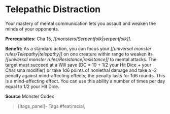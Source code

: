﻿---
cssclass: [feats]

---
# Telepathic Distraction

Your mastery of mental communication lets you assault and weaken the minds of your opponents.

**Prerequisites:** Cha 15, _[[monsters/Serpentfolk|serpentfolk]]_.

**Benefit:** As a standard action, you can focus your _[[universal monster rules/Telepathy|telepathy]]_ on one creature within range to weaken its _[[universal monster rules/Resistance|resistance]]_ to mental attacks. The target must succeed at a Will save (DC = 10 + 1/2 your Hit Dice + your Charisma modifier) or take 1d6 points of nonlethal damage and take a -2 penalty against mind-affecting effects; the penalty lasts for 1d6 rounds. This is a mind-affecting effect. You can use this ability a number of times per day equal to 1/2 your Hit Dice.

**Source** Monster Codex
>[!tags_panel]- Tags
> #feat/racial, 